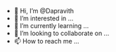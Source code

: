 - 👋 Hi, I’m @Dapravith
- 👀 I’m interested in ...
- 🌱 I’m currently learning ...
- 💞️ I’m looking to collaborate on ...
- 📫 How to reach me ...

<!---
Dapravith/Dapravith is a ✨ special ✨ repository because its `README.md` (this file) appears on your GitHub profile.
You can click the Preview link to take a look at your changes.
--->
